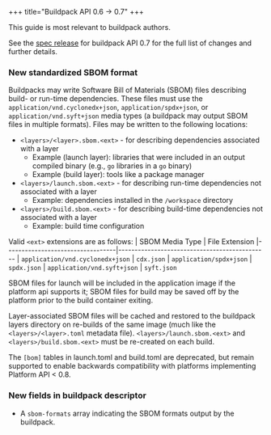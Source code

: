 +++
title="Buildpack API 0.6 -> 0.7"
+++

<!--more-->

This guide is most relevant to buildpack authors.

See the [spec release](https://github.com/buildpacks/spec/releases/tag/buildpack%2Fv0.7) for buildpack API 0.7 for the full list of changes and further details.

### New standardized SBOM format

Buildpacks may write Software Bill of Materials (SBOM) files describing build- or run-time dependencies. These files must use the `application/vnd.cyclonedx+json`, `application/spdx+json`, or `application/vnd.syft+json` media types (a buildpack may output SBOM files in multiple formats). Files may be written to the following locations:

* `<layers>/<layer>.sbom.<ext>` - for describing dependencies associated with a layer
  * Example (launch layer): libraries that were included in an output compiled binary (e.g., `go` libraries in a `go` binary)
  * Example (build layer): tools like a package manager
* `<layers>/launch.sbom.<ext>` - for describing run-time dependencies not associated with a layer
  * Example: dependencies installed in the `/workspace` directory
* `<layers>/build.sbom.<ext>` - for describing build-time dependencies not associated with a layer
  * Example: build time configuration

Valid `<ext>` extensions are as follows:
 | SBOM Media Type                  | File Extension
 |----------------------------------|----------------------------------------------
 | `application/vnd.cyclonedx+json` | `cdx.json`
 | `application/spdx+json`          | `spdx.json`
 | `application/vnd.syft+json`      | `syft.json`

SBOM files for launch will be included in the application image if the platform api supports it; SBOM files for build may be saved off by the platform prior to the build container exiting.

Layer-associated SBOM files will be cached and restored to the buildpack layers directory on re-builds of the same image (much like the `<layers>/<layer>.toml` metadata file). `<layers>/launch.sbom.<ext>` and `<layers>/build.sbom.<ext>` must be re-created on each build.

The `[bom]` tables in launch.toml and build.toml are deprecated, but remain supported to enable backwards compatibility with platforms implementing Platform API < 0.8.

### New fields in buildpack descriptor

* A `sbom-formats` array indicating the SBOM formats output by the buildpack.
